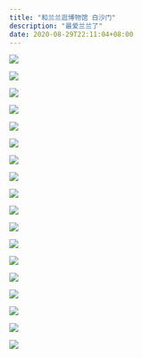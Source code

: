 ```yaml
---
title: "和兰兰逛博物馆 白沙门"
description: "最爱兰兰了"
date: 2020-08-29T22:11:04+08:00
---
```


![](https://cdn.jsdelivr.net/gh/Borber/PublicPic1@master/life/bwg/1.jpg)


![](https://cdn.jsdelivr.net/gh/Borber/PublicPic1@master/life/bwg/2.jpg)


![](https://cdn.jsdelivr.net/gh/Borber/PublicPic1@master/life/bwg/3.jpg)


![](https://cdn.jsdelivr.net/gh/Borber/PublicPic1@master/life/bwg/4.jpg)


![](https://cdn.jsdelivr.net/gh/Borber/PublicPic1@master/life/bwg/5.jpg)


![](https://cdn.jsdelivr.net/gh/Borber/PublicPic1@master/life/bwg/6.jpg)


![](https://cdn.jsdelivr.net/gh/Borber/PublicPic1@master/life/bwg/7.jpg)


![](https://cdn.jsdelivr.net/gh/Borber/PublicPic1@master/life/bwg/8.jpg)


![](https://cdn.jsdelivr.net/gh/Borber/PublicPic1@master/life/bwg/9.jpg)


![](https://cdn.jsdelivr.net/gh/Borber/PublicPic1@master/life/bwg/10.jpg)


![](https://cdn.jsdelivr.net/gh/Borber/PublicPic1@master/life/bwg/11.jpg)


![](https://cdn.jsdelivr.net/gh/Borber/PublicPic1@master/life/bwg/12.jpg)


![](https://cdn.jsdelivr.net/gh/Borber/PublicPic1@master/life/bwg/13.jpg)


![](https://cdn.jsdelivr.net/gh/Borber/PublicPic1@master/life/bwg/14.jpg)


![](https://cdn.jsdelivr.net/gh/Borber/PublicPic1@master/life/bwg/15.jpg)


![](https://cdn.jsdelivr.net/gh/Borber/PublicPic1@master/life/bwg/16.jpg)


![](https://cdn.jsdelivr.net/gh/Borber/PublicPic1@master/life/bwg/17.jpg)


![](https://cdn.jsdelivr.net/gh/Borber/PublicPic1@master/life/bwg/18.jpg)

